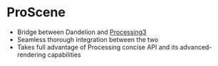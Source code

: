 # ProScene

* Bridge between Dandelion and [Processing3](http://processing.org)
* Seamless thorough integration between the two
* Takes full advantage of Processing concise API and its advanced-rendering capabilities
